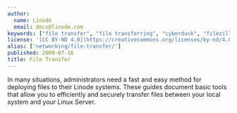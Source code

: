 ```yaml
---
author:
  name: Linode
  email: docs@linode.com
keywords: ["file transfer", "file transferring", "cyberduck", "filezilla", "winscp"]
license: '[CC BY-ND 4.0](https://creativecommons.org/licenses/by-nd/4.0)'
alias: ['networking/file-transfer/']
published: 2009-07-16
title: File Transfer
---
```


In many situations, administrators need a fast and easy method for deploying files to their Linode systems. These guides document basic tools that allow you to efficiently and securely transfer files between your local system and your Linux Server.
